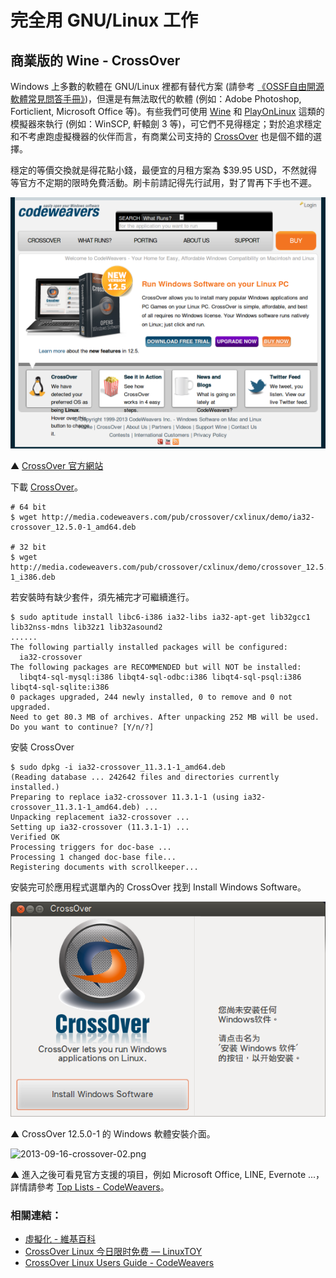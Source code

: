 # 完全用 GNU/Linux 工作

## 商業版的 Wine - CrossOver

Windows 上多數的軟體在 GNU/Linux 裡都有替代方案 (請參考 [《OSSF自由開源軟體常見問答手冊》](https://ossf.hackpad.com/OSSF-Final-EYVXeG6oO99))，但還是有無法取代的軟體 (例如：Adobe Photoshop, Forticlient, Microsoft Office 等)。有些我們可使用 [Wine](http://zh.wikipedia.org/wiki/Wine) 和 [PlayOnLinux](http://en.wikipedia.org/wiki/PlayOnLinux) 這類的模擬器來執行 (例如：WinSCP, 軒轅劍 3 等)，可它們不見得穩定；對於追求穩定和不考慮跑虛擬機器的伙伴而言，有商業公司支持的 [CrossOver](http://zh.wikipedia.org/wiki/CrossOver) 也是個不錯的選擇。

穩定的等價交換就是得花點小錢，最便宜的月租方案為 $39.95 USD，不然就得等官方不定期的限時免費活動。刷卡前請記得先行試用，對了胃再下手也不遲。

![2013-09-16-crossovr-00.png](imgs/2013-09-16-crossover-00.png "2013-09-16-crossover-00.png")

▲ [CrossOver 官方網站](http://www.codeweavers.com/)

下載 [CrossOver](http://media.codeweavers.com/pub/crossover/cxlinux/demo/)。

	# 64 bit
	$ wget http://media.codeweavers.com/pub/crossover/cxlinux/demo/ia32-crossover_12.5.0-1_amd64.deb

	# 32 bit
	$ wget http://media.codeweavers.com/pub/crossover/cxlinux/demo/crossover_12.5.0-1_i386.deb
 
若安裝時有缺少套件，須先補完才可繼續進行。

	$ sudo aptitude install libc6-i386 ia32-libs ia32-apt-get lib32gcc1 lib32nss-mdns lib32z1 lib32asound2 
	......
	The following partially installed packages will be configured:
	  ia32-crossover 
	The following packages are RECOMMENDED but will NOT be installed:
	  libqt4-sql-mysql:i386 libqt4-sql-odbc:i386 libqt4-sql-psql:i386 libqt4-sql-sqlite:i386 
	0 packages upgraded, 244 newly installed, 0 to remove and 0 not upgraded.
	Need to get 80.3 MB of archives. After unpacking 252 MB will be used.
	Do you want to continue? [Y/n/?]

安裝 CrossOver

	$ sudo dpkg -i ia32-crossover_11.3.1-1_amd64.deb 
	(Reading database ... 242642 files and directories currently installed.)
	Preparing to replace ia32-crossover 11.3.1-1 (using ia32-crossover_11.3.1-1_amd64.deb) ...
	Unpacking replacement ia32-crossover ...
	Setting up ia32-crossover (11.3.1-1) ...
	Verified OK
	Processing triggers for doc-base ...
	Processing 1 changed doc-base file...
	Registering documents with scrollkeeper...

安裝完可於應用程式選單內的 CrossOver 找到 Install Windows Software。

![2013-09-16-crossover-01.png](imgs/2013-09-16-crossover-01.png "2013-09-16-crossover-01.png")

▲ CrossOver 12.5.0-1 的 Windows 軟體安裝介面。

![2013-09-16-crossover-02.png](https://lh5.googleusercontent.com/-WgeilHN6IJw/UjsNU-4S4vI/AAAAAAAAVrI/Irl9XRhNI_s/s640/2013-09-16-crossover-02.png)

▲ 進入之後可看見官方支援的項目，例如 Microsoft Office, LINE, Evernote ...，詳情請參考 [Top Lists - CodeWeavers](http://www.codeweavers.com/compatibility/toplists/)。

### 相關連結：

- [虛擬化 - 維基百科](http://zh.wikipedia.org/wiki/%E8%99%9B%E6%93%AC%E5%8C%96)
- [CrossOver Linux 今日限时免费 — LinuxTOY](http://linuxtoy.org/archives/crossover-linux.html)
- [CrossOver Linux Users Guide - CodeWeavers](http://www.codeweavers.com/support/docs/crossover-pro/)

